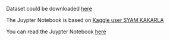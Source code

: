 Dataset could be downloaded [here](https://www.kaggle.com/syamkakarla/spam-mail-classifier/data)

The Juypter Notebook is based on [Kaggle user SYAM KAKARLA](https://www.kaggle.com/syamkakarla/spam-mail-classifier/notebook)

You can read the Juypter Notebook [here](https://nbviewer.org/github/landisland/Spam-Mail-Classifier/blob/main/Spam%20Mail%20Classifier%20.ipynb)
